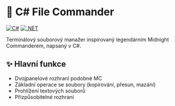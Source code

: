 # 📂 C# File Commander

[![C#](https://img.shields.io/badge/C%23-239120?style=for-the-badge&logo=c-sharp&logoColor=white)](https://docs.microsoft.com/en-us/dotnet/csharp/)
[![.NET](https://img.shields.io/badge/.NET-512BD4?style=for-the-badge&logo=dotnet&logoColor=white)](https://dotnet.microsoft.com/)

Terminálový souborový manažer inspirovaný legendárním Midnight Commanderem, napsaný v C#.

## ✨ Hlavní funkce

- Dvojpanelové rozhraní podobné MC
- Základní operace se soubory (kopírování, přesun, mazání)
- Prohlížení textových souborů
- Přizpůsobitelné rozhraní

